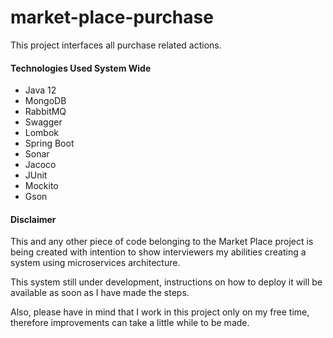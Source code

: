 # market-place-purchase
This project interfaces all purchase related actions.

#### Technologies Used System Wide
- Java 12
- MongoDB
- RabbitMQ
- Swagger
- Lombok
- Spring Boot
- Sonar
- Jacoco
- JUnit
- Mockito
- Gson

#### Disclaimer
This and any other piece of code belonging to the Market Place project is being created with intention to show 
interviewers my abilities creating a system using microservices architecture. 

This system still under development, instructions on how to deploy it will be available as soon as I have made the steps. 

Also, please have in mind that 
I work in this project only on my free time, therefore improvements can take a little while to be made.